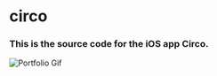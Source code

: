 # circo
### This is the source code for the iOS app Circo.

![Portfolio Gif](/images/gallerydemo.gif)